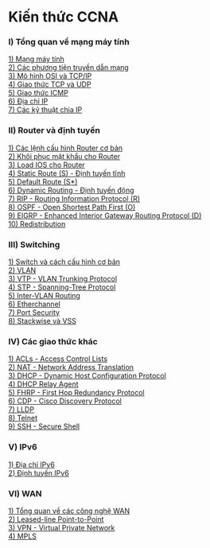 # Kiến thức CCNA
### **I) Tổng quan về mạng máy tính**
[1) Mạng máy tính](/docs/01_Tim_hieu_ve_mang_may_tinh.md)<br>
[2) Các phương tiện truyền dẫn mạng](/docs/02_Cac_phuong_tien_truyen_dan_mang.md)<br>
[3) Mô hình OSI và TCP/IP](/docs/03_Mo_hinh_OSI_va_TCP_IP.md)<br>
[4) Giao thức TCP và UDP](/docs/04_Giao_thuc_TCP_va_UDP.md)<br>
[5) Giao thức ICMP](/docs/05_Giao_thuc_ICMP.md)<br>
[6) Địa chỉ IP](/docs/06_Dia_chi_IP.md)<br>
[7) Các kỹ thuật chia IP](/docs/07_Cac_ky_thuat_chia_IP.md)
### **II) Router và định tuyến**
[1) Các lệnh cấu hình Router cơ bản](/docs/08_Cac_lenh_cau_hinh_Router_co_ban.md)<br>
[2) Khôi phục mật khẩu cho Router](/docs/31_Khoi_phuc_mat_khau_cho_Router.md)<br>
[3) Load IOS cho Router](/docs/32_Load_IOS_cho_Router.md)<br>
[4) Static Route (S) - Định tuyến tĩnh](/docs/09_Static_Route.md)<br>
[5) Default Route (S*)](/docs/10_Default_Route.md)<br>
[6) Dynamic Routing - Định tuyến động](/docs/11_Dynamic_Routing.md)<br>
[7) RIP - Routing Information Protocol (R)](/docs/12_RIP.md)<br>
[8) OSPF - Open Shortest Path First (O)](/docs/13_OSPF.md)<br>
[9) EIGRP - Enhanced Interior Gateway Routing Protocol (D)](/docs/14_EIGRP.md)<br>
[10) Redistribution](/docs/15_Redistribution.md)<br>
### **III) Switching**
[1) Switch và cách cấu hình cơ bản](/docs/16_Switch.md)<br>
[2) VLAN](/docs/17_VLAN.md)<br>
[3) VTP - VLAN Trunking Protocol](/docs/18_VTP.md)<br>
[4) STP - Spanning-Tree Protocol](/docs/19_STP.md)<br>
[5) Inter-VLAN Routing](/docs/20_Inter-VLAN_Routing.md)<br>
[6) Etherchannel](/docs/21_Etherchannel.md)<br>
[7) Port Security](/docs/22_Port_Security.md)<br>
[8) Stackwise và VSS](https://conglinh.com/3070-huong-dan-cau-hinh-va-quan-ly-stack-switch-cisco.html)
### **IV) Các giao thức khác**
[1) ACLs - Access Control Lists](/docs/23_ACL.md)<br>
[2) NAT - Network Address Translation](/docs/24_NAT.md)<br>
[3) DHCP - Dynamic Host Configuration Protocol](/docs/25_DHCP.md)<br>
[4) DHCP Relay Agent](/docs/26_DHCP_Relay_Agent.md)<br>
[5) FHRP - First Hop Redundancy Protocol](/docs/27_FHRP.md)<br>
[6) CDP - Cisco Discovery Protocol](/docs/28_CDP.md)<br>
[7) LLDP]()<br>
[8) Telnet](/docs/29_Telnet.md)<br>
[9) SSH - Secure Shell]()
### **V) IPv6**
[1) Địa chỉ IPv6](/docs/36_IPv6.md)<br>
[2) Định tuyến IPv6](/docs/37_IPv6_Rounting.md)
### **VI) WAN**
[1) Tổng quan về các công nghệ WAN](/docs/33_WAN.md)<br>
[2) Leased-line Point-to-Point](/docs/34_Leased_Line_Point-to-Point.md)<br>
[3) VPN - Virtual Private Network](/docs/35_VPN.md)<br>
[4) MPLS]()
